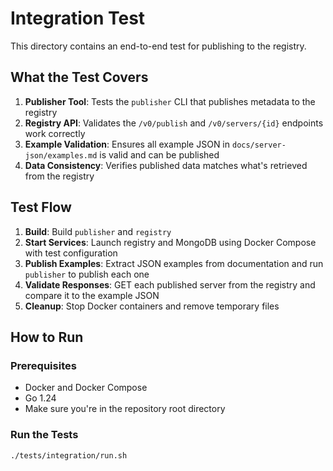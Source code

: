 # Integration Test

This directory contains an end-to-end test for publishing to the registry.

## What the Test Covers

1. **Publisher Tool**: Tests the `publisher` CLI that publishes metadata to the registry
2. **Registry API**: Validates the `/v0/publish` and `/v0/servers/{id}` endpoints work correctly
3. **Example Validation**: Ensures all example JSON in `docs/server-json/examples.md` is valid and can be published
4. **Data Consistency**: Verifies published data matches what's retrieved from the registry

## Test Flow

1. **Build**: Build `publisher` and `registry`
2. **Start Services**: Launch registry and MongoDB using Docker Compose with test configuration
3. **Publish Examples**: Extract JSON examples from documentation and run `publisher` to publish each one
4. **Validate Responses**: GET each published server from the registry and compare it to the example JSON
5. **Cleanup**: Stop Docker containers and remove temporary files

## How to Run

### Prerequisites

- Docker and Docker Compose
- Go 1.24
- Make sure you're in the repository root directory

### Run the Tests

```sh
./tests/integration/run.sh
```
